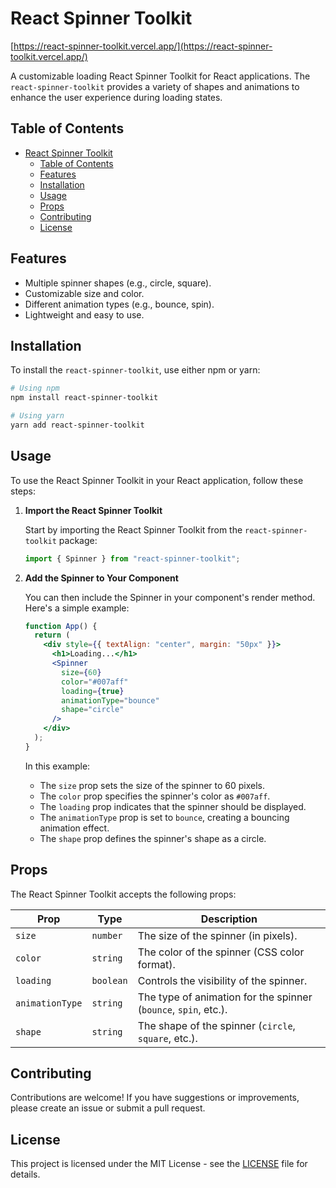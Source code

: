# React Spinner Toolkit

[https://react-spinner-toolkit.vercel.app/](https://react-spinner-toolkit.vercel.app/)

A customizable loading React Spinner Toolkit for React applications. The `react-spinner-toolkit` provides a variety of shapes and animations to enhance the user experience during loading states.

## Table of Contents

- [React Spinner Toolkit](#react-spinner-toolkit)
  - [Table of Contents](#table-of-contents)
  - [Features](#features)
  - [Installation](#installation)
  - [Usage](#usage)
  - [Props](#props)
  - [Contributing](#contributing)
  - [License](#license)

## Features

- Multiple spinner shapes (e.g., circle, square).
- Customizable size and color.
- Different animation types (e.g., bounce, spin).
- Lightweight and easy to use.

## Installation

To install the `react-spinner-toolkit`, use either npm or yarn:

```bash
# Using npm
npm install react-spinner-toolkit

# Using yarn
yarn add react-spinner-toolkit
```

## Usage

To use the React Spinner Toolkit in your React application, follow these steps:

1. **Import the React Spinner Toolkit**

   Start by importing the React Spinner Toolkit from the `react-spinner-toolkit` package:

   ```jsx
   import { Spinner } from "react-spinner-toolkit";
   ```

2. **Add the Spinner to Your Component**

   You can then include the Spinner in your component's render method. Here's a simple example:

   ```jsx
   function App() {
     return (
       <div style={{ textAlign: "center", margin: "50px" }}>
         <h1>Loading...</h1>
         <Spinner
           size={60}
           color="#007aff"
           loading={true}
           animationType="bounce"
           shape="circle"
         />
       </div>
     );
   }
   ```

   In this example:

   - The `size` prop sets the size of the spinner to 60 pixels.
   - The `color` prop specifies the spinner's color as `#007aff`.
   - The `loading` prop indicates that the spinner should be displayed.
   - The `animationType` prop is set to `bounce`, creating a bouncing animation effect.
   - The `shape` prop defines the spinner's shape as a circle.

## Props

The React Spinner Toolkit accepts the following props:

| Prop            | Type      | Description                                                     |
| --------------- | --------- | --------------------------------------------------------------- |
| `size`          | `number`  | The size of the spinner (in pixels).                            |
| `color`         | `string`  | The color of the spinner (CSS color format).                    |
| `loading`       | `boolean` | Controls the visibility of the spinner.                         |
| `animationType` | `string`  | The type of animation for the spinner (`bounce`, `spin`, etc.). |
| `shape`         | `string`  | The shape of the spinner (`circle`, `square`, etc.).            |

## Contributing

Contributions are welcome! If you have suggestions or improvements, please create an issue or submit a pull request.

## License

This project is licensed under the MIT License - see the [LICENSE](LICENSE) file for details.
